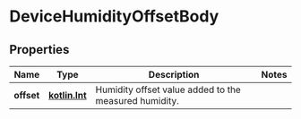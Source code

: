# DeviceHumidityOffsetBody

## Properties
Name | Type | Description | Notes
------------ | ------------- | ------------- | -------------
**offset** | [**kotlin.Int**](.md) | Humidity offset value added to the measured humidity. | 
